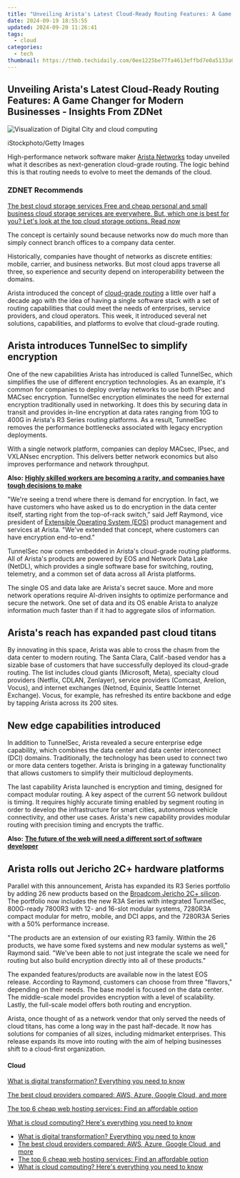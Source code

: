 ```yaml
---
title: "Unveiling Arista's Latest Cloud-Ready Routing Features: A Game Changer for Modern Businesses - Insights From ZDNet"
date: 2024-09-19 18:55:55
updated: 2024-09-20 11:26:41
tags:
  - cloud
categories:
  - tech
thumbnail: https://thmb.techidaily.com/0ee1225be77fa4613effbd7e0a5133a0aefce994347fcea7074a0ffcc7271165.JPG
---
```


## Unveiling Arista's Latest Cloud-Ready Routing Features: A Game Changer for Modern Businesses - Insights From ZDNet

![Visualization of Digital City and cloud computing](https://www.zdnet.com/a/img/resize/a043cb6825ec929008e9b4927f22fcdd545a4f4f/2020/11/23/b77b341b-aca5-4dc4-b528-37a0a08b4ff2/multicloud-2020-intro.jpg?auto=webp&width=1280)

iStockphoto/Getty Images

High-performance network software maker [Arista Networks](https://www.arista.com/en/) today unveiled what it describes as next-generation cloud-grade routing. The logic behind this is that routing needs to evolve to meet the demands of the cloud.

### **ZDNET** Recommends

[The best cloud storage services Free and cheap personal and small business cloud storage services are everywhere. But, which one is best for you? Let's look at the top cloud storage options.  Read now](https://www.zdnet.com/article/best-cloud-storage/)

The concept is certainly sound because networks now do much more than simply connect branch offices to a company data center. 

Historically, companies have thought of networks as discrete entities: mobile, carrier, and business networks. But most cloud apps traverse all three, so experience and security depend on interoperability between the domains.

Arista introduced the concept of [cloud-grade routing](https://www.arista.com/en/solutions/cloud-scale-routing) a little over half a decade ago with the idea of having a single software stack with a set of routing capabilities that could meet the needs of enterprises, service providers, and cloud operators. This week, it introduced several net solutions, capabilities, and platforms to evolve that cloud-grade routing. 

## Arista introduces TunnelSec to simplify encryption 

One of the new capabilities Arista has introduced is called TunnelSec, which simplifies the use of different encryption technologies. As an example, it's common for companies to deploy overlay networks to use both IPsec and MACsec encryption. TunnelSec encryption eliminates the need for external encryption traditionally used in networking. It does this by securing data in transit and provides in-line encryption at data rates ranging from 10G to 400G in Arista's R3 Series routing platforms. As a result, TunnelSec removes the performance bottlenecks associated with legacy encryption deployments. 

With a single network platform, companies can deploy MACsec, IPsec, and VXLANsec encryption. This delivers better network economics but also improves performance and network throughput. 

**Also:** [**Highly skilled workers are becoming a rarity, and companies have tough decisions to make**](https://www.zdnet.com/article/highly-skilled-workers-are-becoming-a-rarity-and-returning-to-the-office-is-unpopular-with-employees-tech-companies-have-tough-decisions-to-make/)

"We're seeing a trend where there is demand for encryption. In fact, we have customers who have asked us to do encryption in the data center itself, starting right from the top-of-rack switch," said Jeff Raymond, vice president of [Extensible Operating System (EOS)](https://www.arista.com/en/products/eos) product management and services at Arista. "We've extended that concept, where customers can have encryption end-to-end."

TunnelSec now comes embedded in Arista's cloud-grade routing platforms. All of Arista's products are powered by EOS and Network Data Lake (NetDL), which provides a single software base for switching, routing, telemetry, and a common set of data across all Arista platforms. 

The single OS and data lake are Arista's secret sauce. More and more network operations require AI-driven insights to optimize performance and secure the network. One set of data and its OS enable Arista to analyze information much faster than if it had to aggregate silos of information.

## Arista's reach has expanded past cloud titans 

By innovating in this space, Arista was able to cross the chasm from the data center to modern routing. The Santa Clara, Calif.-based vendor has a sizable base of customers that have successfully deployed its cloud-grade routing. The list includes cloud giants (Microsoft, Meta), specialty cloud providers (Netflix, CDLAN, Zenlayer), service providers (Comcast, Arelion, Vocus), and internet exchanges (Netnod, Equinix, Seattle Internet Exchange). Vocus, for example, has refreshed its entire backbone and edge by tapping Arista across its 200 sites. 

## New edge capabilities introduced 

In addition to TunnelSec, Arista revealed a secure enterprise edge capability, which combines the data center and data center interconnect (DCI) domains. Traditionally, the technology has been used to connect two or more data centers together. Arista is bringing in a gateway functionality that allows customers to simplify their multicloud deployments.

The last capability Arista launched is encryption and timing, designed for compact modular routing. A key aspect of the current 5G network buildout is timing. It requires highly accurate timing enabled by segment routing in order to develop the infrastructure for smart cities, autonomous vehicle connectivity, and other use cases. Arista's new capability provides modular routing with precision timing and encrypts the traffic.

**Also:** [**The future of the web will need a different sort of software developer**](https://www.zdnet.com/article/the-future-of-the-web-will-need-a-different-sort-of-software-developer/)

## Arista rolls out Jericho 2C+ hardware platforms 

Parallel with this announcement, Arista has expanded its R3 Series portfolio by adding 26 new products based on the [Broadcom Jericho 2C+ silicon](https://www.broadcom.com/products/ethernet-connectivity/switching/stratadnx/bcm88850). The portfolio now includes the new R3A Series with integrated TunnelSec, 800G-ready 7800R3 with 12- and 16-slot modular systems, 7280R3A compact modular for metro, mobile, and DCI apps, and the 7280R3A Series with a 50% performance increase.

"The products are an extension of our existing R3 family. Within the 26 products, we have some fixed systems and new modular systems as well," Raymond said. "We've been able to not just integrate the scale we need for routing but also build encryption directly into all of these products."

The expanded features/products are available now in the latest EOS release. According to Raymond, customers can choose from three "flavors," depending on their needs. The base model is focused on the data center. The middle-scale model provides encryption with a level of scalability. Lastly, the full-scale model offers both routing and encryption.

Arista, once thought of as a network vendor that only served the needs of cloud titans, has come a long way in the past half-decade. It now has solutions for companies of all sizes, including midmarket enterprises. This release expands its move into routing with the aim of helping businesses shift to a cloud-first organization. 

#### Cloud

[​What is digital transformation? Everything you need to know](https://www.zdnet.com/article/what-is-digital-transformation-everything-you-need-to-know-about-how-technology-is-reshaping/ "​What is digital transformation? Everything you need to know")

[The best cloud providers compared: AWS, Azure, Google Cloud, and more](https://www.zdnet.com/article/the-top-cloud-providers-of-2021-aws-microsoft-azure-google-cloud-hybrid-saas/ "The best cloud providers compared: AWS, Azure, Google Cloud, and more")

[The top 6 cheap web hosting services: Find an affordable option](https://www.zdnet.com/article/best-cheap-web-hosting/ "The top 6 cheap web hosting services: Find an affordable option")

[What is cloud computing? Here's everything you need to know](https://www.zdnet.com/article/what-is-cloud-computing-everything-you-need-to-know-about-the-cloud/ "What is cloud computing? Here's everything you need to know")

* [​What is digital transformation? Everything you need to know](https://www.zdnet.com/article/what-is-digital-transformation-everything-you-need-to-know-about-how-technology-is-reshaping/ "​What is digital transformation? Everything you need to know")
* [The best cloud providers compared: AWS, Azure, Google Cloud, and more](https://www.zdnet.com/article/the-top-cloud-providers-of-2021-aws-microsoft-azure-google-cloud-hybrid-saas/ "The best cloud providers compared: AWS, Azure, Google Cloud, and more")
* [The top 6 cheap web hosting services: Find an affordable option](https://www.zdnet.com/article/best-cheap-web-hosting/ "The top 6 cheap web hosting services: Find an affordable option")
* [What is cloud computing? Here's everything you need to know](https://www.zdnet.com/article/what-is-cloud-computing-everything-you-need-to-know-about-the-cloud/ "What is cloud computing? Here's everything you need to know")

<ins class="adsbygoogle"
     style="display:block"
     data-ad-format="autorelaxed"
     data-ad-client="ca-pub-7571918770474297"
     data-ad-slot="1223367746"></ins>



<ins class="adsbygoogle"
     style="display:block"
     data-ad-client="ca-pub-7571918770474297"
     data-ad-slot="8358498916"
     data-ad-format="auto"
     data-full-width-responsive="true"></ins>
